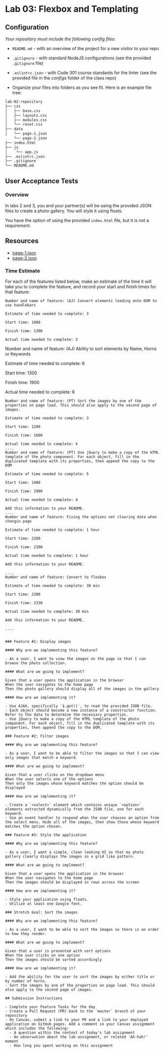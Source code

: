 # Lab 03: Flexbox and Templating

## Configuration

_Your repository must include the following config files:_
- `README.md` - with an overview of the project for a new visitor to your repo
- `.gitignore` - with standard NodeJS configurations (see the provided `.gitignore` file)
- `.eslintrc.json` - with Code 301 course standards for the linter (see the provided file in the *configs* folder of the class repo)

- Organize your files into folders as you see fit. Here is an example file tree:

```sh
lab-02-repository
├── css
│   ├── base.css
│   ├── layouts.css
│   ├── modules.css
│   └── reset.css
├── data
│   └── page-1.json
    └── page-2.json
├── index.html
├── js
│    └── app.js
├── .eslintrc.json
├── .gitignore
└── README.md
```

## User Acceptance Tests

### Overview

In labs 2 and 3, you and your partner(s) will be using the provided JSON files to create a photo gallery. You will style it using floats.

You have the option of using the provided `index.html` file, but it is not a requirement.

## Resources

- [page-1.json](./starter-code/page-1.json)
- [page-2.json](./starter-code/page-2.json)

### Time Estimate

For each of the features listed below, make an estimate of the time it will take you to complete the feature, and record your start and finish times for that feature:

```
Number and name of feature: (AJ) Convert elements loading onto DOM to use handlebars

Estimate of time needed to complete: 3

Start time: 1000

Finish time: 1300

Actual time needed to complete: 3
```
Number and name of feature: (AJ) Ability to sort elements by Name, Horns or Keywords

Estimate of time needed to complete: 6

Start time: 1300

Finish time: 1900

Actual time needed to complete: 6
```
Number and name of feature: (PT) Sort the images by one of the properties on page load. This should also apply to the second page of images.

Estimate of time needed to complete: 3

Start time: 1200

Finish time: 1600

Actual time needed to complete: 4
....
Number and name of feature: (PT) Use jQuery to make a copy of the HTML template of the photo component. For each object, fill in the duplicated template with its properties, then append the copy to the DOM

Estimate of time needed to complete: 5

Start time: 1400

Finish time: 1900

Actual time needed to complete: 4

Add this information to your README.
....
Number and name of feature: Fixing the options not clearing data when changin page

Estimate of time needed to complete: 1 hour

Start time: 2200

Finish time: 2300

Actual time needed to complete: 1 hour

Add this information to your README.

....
Number and name of feature: Convert to flexbox

Estimate of time needed to complete: 30 min

Start time: 2300

Finish time: 2330

Actual time needed to complete: 30 min

Add this information to your README.

....


### Feature #1: Display images

#### Why are we implementing this feature?

- As a user, I want to view the images on the page so that I can browse the photo collection.

#### What are we going to implement?

Given that a user opens the application in the browser  
When the user navigates to the home page  
Then the photo gallery should display all of the images in the gallery  

#### How are we implementing it?

- Use AJAX, specifically `$.get()`, to read the provided JSON file.
- Each object should become a new instance of a constructor function. Refer to the data to determine the necessary properties.
- Use jQuery to make a copy of the HTML template of the photo component. For each object, fill in the duplicated template with its properties, then append the copy to the DOM.

### Feature #2: Filter images

#### Why are we implementing this feature?

- As a user, I want to be able to filter the images so that I can view only images that match a keyword.

#### What are we going to implement?

Given that a user clicks on the dropdown menu  
When the user selects one of the options  
Then only the images whose keyword matches the option should be displayed  

#### How are we implementing it?

- Create a `<select>` element which contains unique `<option>` elements extracted dynamically from the JSON file, one for each keyword.
- Use an event handler to respond when the user chooses an option from the select menu. Hide all of the images, then show those whose keyword matches the option chosen.

### Feature #3: Style the application

#### Why are we implementing this feature?

- As a user, I want a simple, clean looking UI so that my photo gallery clearly displays the images in a grid like pattern.

#### What are we going to implement?

Given that a user opens the application in the browser  
When the user navigates to the home page  
Then the images should be displayed in rows across the screen  

#### How are we implementing it?

- Style your application using floats.
- Utilize at least one Google font.

### Stretch Goal: Sort the images

#### Why are we implementing this feature?

- As a user, I want to be able to sort the images so there is an order to how they render.

#### What are we going to implement?

Given that a user is presented with sort options  
When the user clicks on one option  
Then the images should be sorted accordingly  

#### How are we implementing it?

- Add the ability for the user to sort the images by either title or by number of horns.
- Sort the images by one of the properties on page load. This should also apply to the second page of images. 

## Submission Instructions

- Complete your Feature Tasks for the day
- Create a Pull Request (PR) back to the `master` branch of your repository
- On Canvas, submit a link to your PR and a link to your deployed application on GitHub pages. Add a comment in your Canvas assignment which includes the following:
  - A question within the context of today's lab assignment
  - An observation about the lab assignment, or related 'Ah-hah!' moment
  - How long you spent working on this assignment
